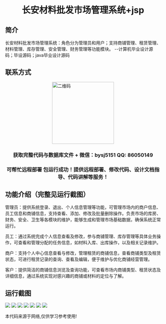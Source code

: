 <p><h1 align="center">长安材料批发市场管理系统+jsp</h1></p>

## 简介
长安材料批发市场管理系统：角色分为管理员和用户；支持商铺管理、租赁管理、材料管理、库存管理、安全管理、财务管理等功能模块。    --计算机毕业设计源码；毕设源码；java毕业设计源码


## 联系方式
<img src="https://bs-1329754181.cos.ap-shanghai.myqcloud.com/wx.jpg" alt="二维码" style="display: block; margin: 0 auto;" width="200px">
<p><h3 align="center">获取完整代码与数据库文件 + 微信：bysj5151 QQ: 86050149</h3></p>
<p><h3 align="center">可帮忙远程部署 包运行成功！提供远程部署、修改代码、设计文档指导、代码讲解等服务！</h3></p>

## 功能介绍（完整见运行截图）
管理员：提供系统登录、退出、个人信息管理等功能，可管理市场内的商户信息、员工信息和商铺信息，支持查看、添加、修改及批量删除操作。负责市场的库房、财务、安全、卫生等各模块的维护，能够生成和管理市场基础数据，确保系统正常运行。

员工：通过系统完成个人信息查看及修改，参与商铺管理、库存管理等具体业务操作，可查看和管理分配的任务信息，如材料入库、出库操作，以及相关记录维护。

商户：支持个人中心信息查看与修改，管理租赁的商铺信息，查看商铺类型及租赁状态，可进行租赁记录的查询、查看及编辑，便于维护与优化商铺经营管理。

客户：提供简洁的商铺信息浏览及查询功能，可查看市场内商铺类型、租赁状态及详细信息，通过系统实现对感兴趣的商铺或材料的定位与了解。


## 运行截图
![](https://bs-1329754181.cos.ap-shanghai.myqcloud.com/ssm/ChanganMaterialWholesaleMarketManagementSystem/img/001.jpg)
![](https://bs-1329754181.cos.ap-shanghai.myqcloud.com/ssm/ChanganMaterialWholesaleMarketManagementSystem/img/002.jpg)
![](https://bs-1329754181.cos.ap-shanghai.myqcloud.com/ssm/ChanganMaterialWholesaleMarketManagementSystem/img/003.jpg)
![](https://bs-1329754181.cos.ap-shanghai.myqcloud.com/ssm/ChanganMaterialWholesaleMarketManagementSystem/img/004.jpg)
![](https://bs-1329754181.cos.ap-shanghai.myqcloud.com/ssm/ChanganMaterialWholesaleMarketManagementSystem/img/005.jpg)
![](https://bs-1329754181.cos.ap-shanghai.myqcloud.com/ssm/ChanganMaterialWholesaleMarketManagementSystem/img/006.jpg)
![](https://bs-1329754181.cos.ap-shanghai.myqcloud.com/ssm/ChanganMaterialWholesaleMarketManagementSystem/img/007.jpg)

<p>本代码来源于网络,仅供学习参考使用!</p>
